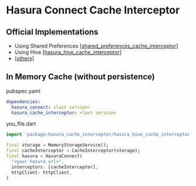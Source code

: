 # Hasura Connect Cache Interceptor
 

## Official Implementations
- Using Shared Preferences [[shared_preferences_cache_interceptor]](https://pub.dev/packages/shared_preferences)
- Using Hive [[hasura_hive_cache_interceptor]](https://pub.dev/packages/shared_preferences)
- [[others]](https://pub.dev/packages?q=dependency%3Ashared_preferences)

## In Memory Cache (without persistence)
pubspec.yaml
```yaml
dependencies:
  hasura_connect: <last version>
  hasura_cache_interceptor: <last version>
```

you_file.dart
```dart
import 'package:hasura_cache_interceptor/hasura_hive_cache_interceptor.dart';

final storage = MemoryStorageService();
final cacheInterceptor = CacheInterceptor(storage);
final hasura = HasuraConnect(
  "<your hasura url>",
  interceptors: [cacheInterceptor],
  httpClient: httpClient,
)
```
